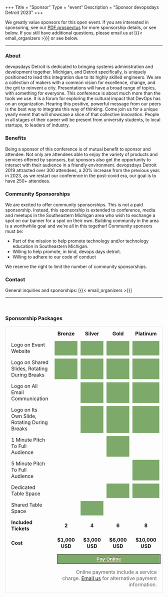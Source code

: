 +++
Title = "Sponsor"
Type = "event"
Description = "Sponsor devopsdays Detroit 2023"
+++

We greatly value sponsors for this open event.  If you are interested in sponsoring, see our <a href="https://assets.devopsdays.org/events/2023/detroit/devopsdays_detroit_prospectus.pdf">PDF prospectus</a> 
for more sponsorship details, or see below. If you still have additional questions, please email us at [{{< email_organizers >}}] or see below.

<style>
</style>
<hr>
<h3>About</h3>
<p>
devopsdays Detroit is dedicated to bringing systems administration and development together. Michigan, and Detroit specifically,
is uniquely positioned to lead this integration due to its highly skilled engineers. We are a collection of makers with a
common vision for excellence, change, and the grit to reinvent a city. Presentations will have a broad range of topics, with
something for everyone. This conference is about much more than the tools we use. It is a forum for exploring the cultural
impact that DevOps has on an organization. Hearing this positive, powerful message from our peers is the best way to
integrate this way of thinking. Come join us for a unique yearly event that will showcase a slice of that collective innovation.
People in all stages of their career will be present from university students, to local startups, to leaders of industry.
<h3>Benefits</h3>
<p>
Being a sponsor of this conference is of mutual benefit to sponsor and attendee. Not only are attendees able to enjoy the
variety of products and services offered by sponsors, but sponsors also get the opportunity to interact with their audience in
a friendly environment. devopsdays Detroit 2019 attracted over 300 attendees, a 20% increase from the previous year. in 2023, as 
we restart our conference in the post-covid era, our goal is to have 250+ attendees.

<h3>Community Sponsorships</h3>
<p>
We are excited to offer community sponsorships. This is not a paid sponsorship.
Instead, this sponsorship is extended to conference, media and meetups in the Southeastern 
Michigan area who wish to exchange a spot on our banner for a spot on
their own. Building community in the area is a worthwhile goal and we're all in
this together! Community sponsors must be:</p>
<ul>
<li> Part of the mission to help promote technology and/or technology education in Southeastern Michigan.</li>
<li> Willing to help promote, in kind, devops days detroit. </li>
<li> Willing to adhere to our code of conduct</li>
</ul>
<p>We reserve the right to limit the number of community sponsorships.</p>
<h3>Contact</h3>
General inquiries and sponorships:  [{{< email_organizers >}}]
<hr>
<div>
<h3 style="padding-top: 2em;">Sponsorship Packages</h3>
<table style="border: 1px solid rgba(0,0,0,0.1); border-spacing: 10px;border-collapse: separate;">
  <tr>
    <td></td>
    <td style="font-weight: bold; text-align: center">Bronze</td>
    <td style="font-weight: bold; text-align: center">Silver</td>
    <td style="font-weight: bold; text-align: center">Gold</td>
    <td style="font-weight: bold; text-align: center">Platinum</td>
  </tr>
  <tr>
    <td>Logo on Event Website</td>
     <td bgcolor="#7DAA6B"></td>
     <td bgcolor="#7DAA6B"></td>
     <td bgcolor="#7DAA6B"></td>
     <td bgcolor="#7DAA6B"></td>
  </tr>
  <tr>
    <td>Logo on Shared Slides, Rotating During Breaks</td>
     <td bgcolor="#7DAA6B"></td>
     <td bgcolor="#7DAA6B"></td>
     <td bgcolor="#7DAA6B"></td>
     <td bgcolor="#7DAA6B"></td>
  </tr>
  <tr>
    <td>Logo on All Email Communication</td>
     <td></td>
     <td bgcolor="#7DAA6B"></td>
     <td bgcolor="#7DAA6B"></td>
     <td bgcolor="#7DAA6B"></td>
  </tr>
  <tr>
    <td>Logo on Its Own Slide, Rotating During Breaks</td>
     <td></td>
     <td bgcolor="#7DAA6B"></td>
     <td bgcolor="#7DAA6B"></td>
     <td bgcolor="#7DAA6B"></td>
  </tr>
  <tr>
    <td>1 Minute Pitch To Full Audience</td>
     <td></td>
     <td></td>
     <td bgcolor="#7DAA6B"></td>
     <td></td>
  </tr>
  <tr>
    <td>5 Minute Pitch To Full Audience</td>
     <td></td>
     <td></td>
     <td></td>
     <td bgcolor="#7DAA6B"></td>
  </tr>
  <tr>
    <td>Dedicated Table Space</td>
     <td></td>
     <td></td>
     <td bgcolor="#7DAA6B"></td>
     <td bgcolor="#7DAA6B"></td>
  </tr>
  <tr>
    <td>Shared Table Space</td>
     <td></td>
     <td bgcolor="#7DAA6B"></td>
     <td></td>
     <td></td>
  </tr>
  <tr>
    <td style="font-weight: bold">Included Tickets</td>
    <td style="font-weight: bold; text-align: center">2</td>
    <td style="font-weight: bold; text-align: center">4</td>
    <td style="font-weight: bold; text-align: center">6</td>
    <td style="font-weight: bold; text-align: center">8</td>
  </tr>
  <tr>
    <td style="font-weight: bold">Cost</td>
    <td style="font-weight: bold; text-align: center">$1,000 USD</td>
    <td style="font-weight: bold; text-align: center">$3,000 USD</td>
    <td style="font-weight: bold; text-align: center">$6,000 USD</td>
    <td style="font-weight: bold; text-align: center">$10,000 USD</td>
  </tr>
  <tr>
    <td></td>
    <td colspan=4>
      <a href="/events/2023-detroit/sponsor-registration/" style="width: 100%; display: inline-block;  background-color:#7DAA6B;  padding: 5px; border:1px solid #241d13; color:#ffffff;font-size:15px;font-weight:bold;text-shadow:0px -1px 0px #7a2a1d; text-align: center">
       Pay Online
     </a>
    </td>
  </tr>
  <tr>
    <td></td>
    <td style="text-align: right; color: #636363;" colspan=5>Online payments include a service charge.  <a href="mailto:detroit@devopsdays.org?subject=DevOpsDays%20Detroit%202023%20Sponsorship">Email us</a> for alternative payment information.</td>
  </tr>
</table>

